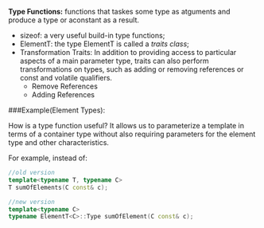 **Type Functions:** functions that taskes some type as atguments and produce a type or aconstant as a result.
* sizeof: a very useful build-in type functions;
* ElementT: the type ElementT is called a *traits class*;
* Transformation Traits: In addition to providing access to particular aspects of a main parameter type, traits can also perform transformations on types, such as adding or removing references or const and volatile qualifiers.
    * Remove References
    * Adding References

###Example(Element Types):

How is a type function useful? It allows us to parameterize a template in terms of a container type without also requiring parameters for the element type and other characteristics. 

For example, instead of:
```cpp
//old version
template<typename T, typename C>
T sumOfElements(C const& c);

//new version
template<typename C>
typename ElementT<C>::Type sumOfElement(C const& c);
```